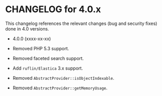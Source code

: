 CHANGELOG for 4.0.x
===================

This changelog references the relevant changes (bug and security fixes) done
in 4.0 versions.

* 4.0.0 (xxxx-xx-xx)

 * Removed PHP 5.3 support.
 * Removed faceted search support.
 * Add `ruflin/Elastica` 3.x support.
 * Removed `AbstractProvider::isObjectIndexable`.
 * Removed `AbstractProvider::getMemoryUsage`.
